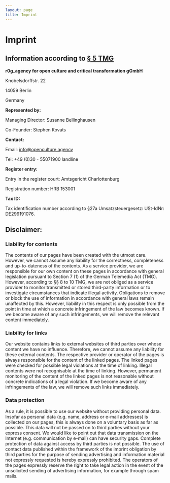 ```yaml
---
layout: page
title: Imprint
---
```


# Imprint

## Information according to [§ 5 TMG](https://www.gesetze-im-internet.de/tmg/__5.html)

**r0g_agency for open culture and critical transformation gGmbH**

Knobelsdorffstr. 22

14059 Berlin

Germany

**Represented by:**

Managing Director: Susanne Bellinghausen

Co-Founder: Stephen Kovats

**Contact:**

Email: info@openculture.agency

Tel: +49 (0)30 - 55071900 landline

**Register entry:**

Entry in the register court: Amtsgericht Charlottenburg

Registration number: HRB 153001

**Tax ID:**

Tax identification number according to §27a Umsatzsteuergesetz: USt-IdNr: DE299191076.


## Disclaimer:

### Liability for contents

The contents of our pages have been created with the utmost care. However, we cannot assume any liability for the correctness, completeness and up-to-dateness of the contents. As a service provider, we are responsible for our own content on these pages in accordance with general legislation pursuant to Section 7 (1) of the German Telemedia Act (TMG). However, according to §§ 8 to 10 TMG, we are not obliged as a service provider to monitor transmitted or stored third-party information or to investigate circumstances that indicate illegal activity. Obligations to remove or block the use of information in accordance with general laws remain unaffected by this. However, liability in this respect is only possible from the point in time at which a concrete infringement of the law becomes known. If we become aware of any such infringements, we will remove the relevant content immediately.

### Liability for links

Our website contains links to external websites of third parties over whose content we have no influence. Therefore, we cannot assume any liability for these external contents. The respective provider or operator of the pages is always responsible for the content of the linked pages. The linked pages were checked for possible legal violations at the time of linking. Illegal contents were not recognisable at the time of linking. However, permanent monitoring of the content of the linked pages is not reasonable without concrete indications of a legal violation. If we become aware of any infringements of the law, we will remove such links immediately.

### Data protection

As a rule, it is possible to use our website without providing personal data. Insofar as personal data (e.g. name, address or e-mail addresses) is collected on our pages, this is always done on a voluntary basis as far as possible. This data will not be passed on to third parties without your express consent.
We would like to point out that data transmission on the Internet (e.g. communication by e-mail) can have security gaps. Complete protection of data against access by third parties is not possible.
The use of contact data published within the framework of the imprint obligation by third parties for the purpose of sending advertising and information material not expressly requested is hereby expressly prohibited. The operators of the pages expressly reserve the right to take legal action in the event of the unsolicited sending of advertising information, for example through spam mails.
